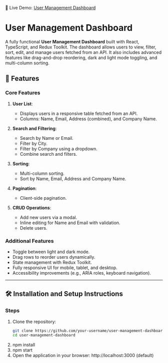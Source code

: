 🚀 Live Demo: [User Management Dashboard](https://user-management-db.netlify.app/)
# User Management Dashboard

A fully functional **User Management Dashboard** built with React, TypeScript, and Redux Toolkit. The dashboard allows users to view, filter, sort, edit, and manage users fetched from an API. It also includes advanced features like drag-and-drop reordering, dark and light mode toggling, and multi-column sorting.

## 🚀 Features

### **Core Features**
1. **User List**:
   - Displays users in a responsive table fetched from an API.
   - Columns: Name, Email, Address (combined), and Company Name.

2. **Search and Filtering**:
   - Search by Name or Email.
   - Filter by City.
   - Filter by Company using a dropdown.
   - Combine search and filters.

3. **Sorting**:
   - Multi-column sorting.
   - Sort by Name, Email, Address and Company Name.

4. **Pagination**:
   - Client-side pagination.

5. **CRUD Operations**:
   - Add new users via a modal.
   - Inline editing for Name and Email with validation.
   - Delete users.


### **Additional Features**
- Toggle between light and dark mode.
- Drag rows to reorder users dynamically.
- State management with Redux Toolkit.
- Fully responsive UI for mobile, tablet, and desktop.
- Accessibility improvements (e.g., ARIA roles, keyboard navigation).

---

## 🛠 Installation and Setup Instructions

### **Steps**
1. Clone the repository:
   ```bash
   git clone https://github.com/your-username/user-management-dashboard.git
   cd user-management-dashboard
2. npm install
3. npm start
4. Open the application in your browser: http://localhost:3000 (default)
